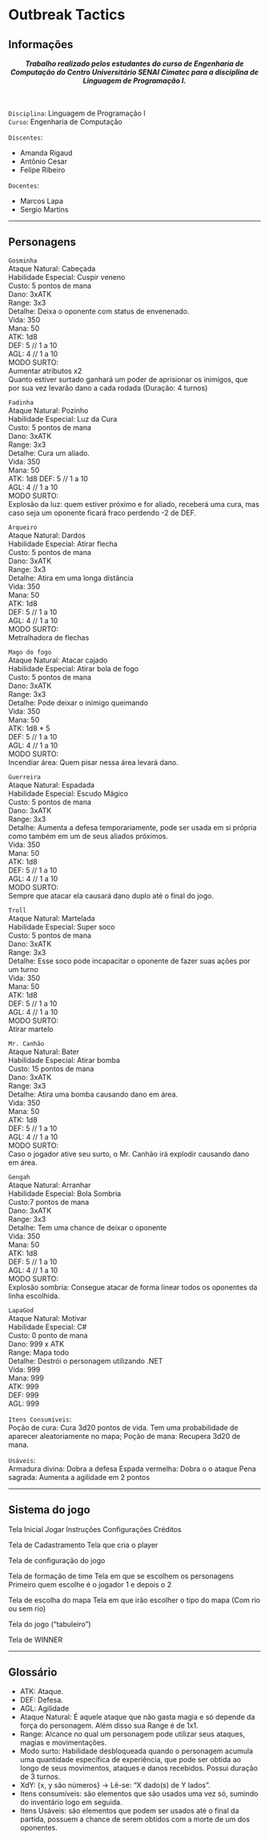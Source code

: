 # Outbreak Tactics

## Informações

<div align='center'>
    <b>
    <i>
    Trabalho realizado pelos estudantes do curso de Engenharia de Computação do Centro Universitário SENAI Cimatec para a disciplina de Linguagem de Programação I.
    </i>
    </b>
</div>
<br/>
<br/>

`Disciplina`: Linguagem de Programação I <br/>
`Curso`: Engenharia de Computação

`Discentes`:

- Amanda Rigaud
- Antônio Cesar
- Felipe Ribeiro

`Docentes`:

- Marcos Lapa
- Sergio Martins

---

## Personagens

`Gosminha`</br>
Ataque Natural: Cabeçada</br>
Habilidade Especial: Cuspir veneno</br>
Custo: 5 pontos de mana</br>
Dano: 3xATK</br>
Range: 3x3</br>
Detalhe: Deixa o oponente com status de envenenado.</br>
Vida: 350</br>
Mana: 50</br>
ATK: 1d8</br>
DEF: 5 // 1 a 10 </br>
AGL: 4 // 1 a 10 </br>
MODO SURTO: </br>
Aumentar atributos x2</br>
Quanto estiver surtado ganhará um poder de aprisionar os inimigos, que por sua vez levarão dano a cada rodada (Duração: 4 turnos)</br>

`Fadinha`</br>
Ataque Natural: Pozinho</br>
Habilidade Especial: Luz da Cura</br>
Custo: 5 pontos de mana</br>
Dano: 3xATK</br>
Range: 3x3</br>
Detalhe: Cura um aliado.</br>
Vida: 350</br>
Mana: 50</br>
ATK: 1d8
DEF: 5 // 1 a 10</br>
AGL: 4 // 1 a 10</br>
MODO SURTO: </br>
Explosão da luz: quem estiver próximo e for aliado, receberá uma cura, mas caso seja um oponente ficará fraco perdendo -2 de DEF.</br>

`Arqueiro`</br>
Ataque Natural: Dardos</br>
Habilidade Especial: Atirar flecha</br>
Custo: 5 pontos de mana</br>
Dano: 3xATK</br>
Range: 3x3</br>
Detalhe: Atira em uma longa distância</br>
Vida: 350</br>
Mana: 50</br>
ATK: 1d8</br>
DEF: 5 // 1 a 10</br>
AGL: 4 // 1 a 10</br>
MODO SURTO: </br>
Metralhadora de flechas</br>

`Mago do fogo`</br>
Ataque Natural: Atacar cajado</br>
Habilidade Especial: Atirar bola de fogo</br>
Custo: 5 pontos de mana</br>
Dano: 3xATK</br>
Range: 3x3</br>
Detalhe: Pode deixar o inimigo queimando</br>
Vida: 350</br>
Mana: 50</br>
ATK: 1d8 \* 5</br>
DEF: 5 // 1 a 10</br>
AGL: 4 // 1 a 10</br>
MODO SURTO: </br>
Incendiar área: Quem pisar nessa área levará dano.</br>

`Guerreira`</br>
Ataque Natural: Espadada</br>
Habilidade Especial: Escudo Mágico</br>
Custo: 5 pontos de mana</br>
Dano: 3xATK</br>
Range: 3x3</br>
Detalhe: Aumenta a defesa temporariamente, pode ser usada em si própria como também em um de seus aliados próximos.</br>
Vida: 350</br>
Mana: 50</br>
ATK: 1d8</br>
DEF: 5 // 1 a 10</br>
AGL: 4 // 1 a 10</br>
MODO SURTO: </br>
Sempre que atacar ela causará dano duplo até o final do jogo.</br>

`Troll`</br>
Ataque Natural: Martelada</br>
Habilidade Especial: Super soco</br>
Custo: 5 pontos de mana</br>
Dano: 3xATK</br>
Range: 3x3</br>
Detalhe: Esse soco pode incapacitar o oponente de fazer suas ações por um turno</br>
Vida: 350</br>
Mana: 50</br>
ATK: 1d8</br>
DEF: 5 // 1 a 10</br>
AGL: 4 // 1 a 10</br>
MODO SURTO: </br>
Atirar martelo</br>

`Mr. Canhão`</br>
Ataque Natural: Bater</br>
Habilidade Especial: Atirar bomba</br>
Custo: 15 pontos de mana</br>
Dano: 3xATK</br>
Range: 3x3</br>
Detalhe: Atira uma bomba causando dano em área.</br>
Vida: 350</br>
Mana: 50</br>
ATK: 1d8</br>
DEF: 5 // 1 a 10</br>
AGL: 4 // 1 a 10</br>
MODO SURTO: </br>
Caso o jogador ative seu surto, o Mr. Canhão irá explodir causando dano em área.</br>

`Gengah`</br>
Ataque Natural: Arranhar</br>
Habilidade Especial: Bola Sombria</br>
Custo:7 pontos de mana</br>
Dano: 3xATK</br>
Range: 3x3</br>
Detalhe: Tem uma chance de deixar o oponente</br>
Vida: 350</br>
Mana: 50</br>
ATK: 1d8</br>
DEF: 5 // 1 a 10</br>
AGL: 4 // 1 a 10</br>
MODO SURTO: </br>
Explosão sombria: Consegue atacar de forma linear todos os oponentes da linha escolhida.</br>

`LapaGod`</br>
Ataque Natural: Motivar</br>
Habilidade Especial: C#</br>
Custo: 0 ponto de mana</br>
Dano: 999 x ATK</br>
Range: Mapa todo</br>
Detalhe: Destrói o personagem utilizando .NET</br>
Vida: 999</br>
Mana: 999</br>
ATK: 999</br>
DEF: 999 </br>
AGL: 999 </br>

`Itens Consumíveis`:</br>
Poção de cura: Cura 3d20 pontos de vida. Tem uma probabilidade de aparecer aleatoriamente no mapa;
Poção de mana: Recupera 3d20 de mana.

`Usáveis`: </br>
Armadura divina: Dobra a defesa
Espada vermelha: Dobra o o ataque
Pena sagrada: Aumenta a agilidade em 2 pontos

---

## Sistema do jogo

Tela Inicial
Jogar
Instruções
Configurações
Créditos

Tela de Cadastramento
Tela que cria o player

Tela de configuração do jogo

Tela de formação de time
Tela em que se escolhem os personagens
Primeiro quem escolhe é o jogador 1 e depois o 2

Tela de escolha do mapa
Tela em que irão escolher o tipo do mapa (Com rio ou sem rio)

Tela do jogo (“tabuleiro”)

Tela de WINNER

---

## Glossário

<ul>
<li>ATK: Ataque.
<li>DEF: Defesa.
<li>AGL: Agilidade
<li>Ataque Natural: É aquele ataque que não gasta magia e só depende da força do personagem. Além disso sua Range é de 1x1.
<li>Range: Alcance no qual um personagem pode utilizar seus ataques, magias e movimentações.
<li>Modo surto: Habilidade desbloqueada quando o personagem acumula uma quantidade específica de experiência, que pode ser obtida ao longo de seus movimentos, ataques e danos recebidos. Possui duração de 3 turnos.
<li>XdY: {x, y são números} -> Lê-se: “X dado(s) de Y lados”.
<li>Itens consumíveis: são elementos que são usados uma vez só, sumindo do inventário logo em seguida.
<li>Itens Usáveis: são elementos que podem ser usados até o final da partida, possuem a chance de serem obtidos com a morte de um dos oponentes.
</ul>
